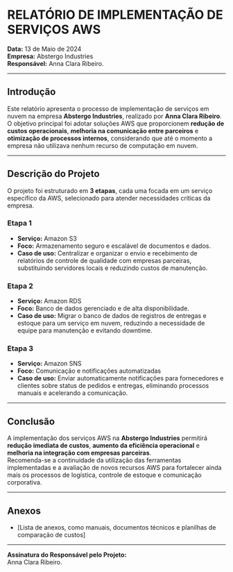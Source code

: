 # RELATÓRIO DE IMPLEMENTAÇÃO DE SERVIÇOS AWS

**Data:** 13 de Maio de 2024  
**Empresa:** Abstergo Industries   
**Responsável:** Anna Clara Ribeiro. 

---

## Introdução
Este relatório apresenta o processo de implementação de serviços em nuvem na empresa **Abstergo Industries**, realizado por **Anna Clara Ribeiro**.  
O objetivo principal foi adotar soluções AWS que proporcionem **redução de custos operacionais**, **melhoria na comunicação entre parceiros** e **otimização de processos internos**, considerando que até o momento a empresa não utilizava nenhum recurso de computação em nuvem.

---

## Descrição do Projeto
O projeto foi estruturado em **3 etapas**, cada uma focada em um serviço específico da AWS, selecionado para atender necessidades críticas da empresa.

### **Etapa 1**
- **Serviço:** Amazon S3 
- **Foco:** Armazenamento seguro e escalável de documentos e dados.
- **Caso de uso:** Centralizar e organizar o envio e recebimento de relatórios de controle de qualidade com empresas parceiras, substituindo servidores locais e reduzindo custos de manutenção.

### **Etapa 2**
- **Serviço:** Amazon RDS 
- **Foco:** Banco de dados gerenciado e de alta disponibilidade.  
- **Caso de uso:** Migrar o banco de dados de registros de entregas e estoque para um serviço em nuvem, reduzindo a necessidade de equipe para manutenção e evitando downtime.

### **Etapa 3**
- **Serviço:** Amazon SNS
- **Foco:** Comunicação e notificações automatizadas  
- **Caso de uso:** Enviar automaticamente notificações para fornecedores e clientes sobre status de pedidos e entregas, eliminando processos manuais e acelerando a comunicação.

---

## Conclusão
A implementação dos serviços AWS na **Abstergo Industries** permitirá **redução imediata de custos**, **aumento da eficiência operacional** e **melhoria na integração com empresas parceiras**.  
Recomenda-se a continuidade da utilização das ferramentas implementadas e a avaliação de novos recursos AWS para fortalecer ainda mais os processos de logística, controle de estoque e comunicação corporativa.

---

## Anexos
- [Lista de anexos, como manuais, documentos técnicos e planilhas de comparação de custos]

---

**Assinatura do Responsável pelo Projeto:**  
Anna Clara Ribeiro. 
